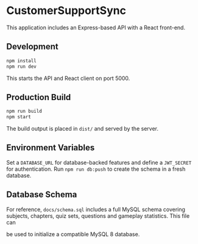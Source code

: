 # CustomerSupportSync

This application includes an Express-based API with a React front-end.

## Development

```bash
npm install
npm run dev
```

This starts the API and React client on port 5000.

## Production Build

```bash
npm run build
npm start
```

The build output is placed in `dist/` and served by the server.



## Environment Variables

Set a `DATABASE_URL` for database-backed features and define a `JWT_SECRET` for authentication.
Run `npm run db:push` to create the schema in a fresh database.

## Database Schema

For reference, `docs/schema.sql` includes a full MySQL schema covering
subjects, chapters, quiz sets, questions and gameplay statistics. This file can



be used to initialize a compatible MySQL 8 database.
